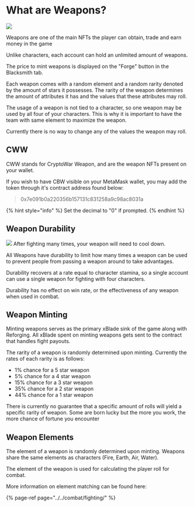 # What are Weapons?

![](https://github.com/ElasticBTC-XBT/CryptoWar-Wiki/tree/4a03113959cb9c067f5ce0457446e71d3bec2684/.gitbook/assets/weapons.png)

Weapons are one of the main NFTs the player can obtain, trade and earn money in the game

Unlike characters, each account can hold an unlimited amount of weapons.

The price to mint weapons is displayed on the "Forge" button in the Blacksmith tab.

Each weapon comes with a random element and a random rarity denoted by the amount of stars it possesses. The rarity of the weapon determines the amount of attributes it has and the values that these attributes may roll.

The usage of a weapon is not tied to a character, so one weapon may be used by all four of your characters. This is why it is important to have the team with same element to maximize the weapon.

Currently there is no way to change any of the values the weapon may roll.

## CWW

CWW stands for CryptoWar Weapon, and are the weapon NFTs present on your wallet.

If you wish to have CBW visible on your MetaMask wallet, you may add the token through it's contract address found below:

> 0x7e091b0a220356b157131c831258a9c98ac8031a

{% hint style="info" %}
Set the decimal to "0" if prompted.
{% endhint %}

## Weapon Durability

![](https://github.com/ElasticBTC-XBT/CryptoWar-Wiki/tree/4a03113959cb9c067f5ce0457446e71d3bec2684/.gitbook/assets/weapon-stamina.png) After fighting many times, your weapon will need to cool down.

All Weapons have durability to limit how many times a weapon can be used to prevent people from passing a weapon around to take advantages.

Durability recovers at a rate equal to character stamina, so a single account can use a single weapon for fighting with four characters.

Durability has no effect on win rate, or the effectiveness of any weapon when used in combat.

## Weapon Minting

Minting weapons serves as the primary xBlade sink of the game along with Reforging. All xBlade spent on minting weapons gets sent to the contract that handles fight payouts.

The rarity of a weapon is randomly determined upon minting. Currently the rates of each rarity is as follows:

* 1% chance for a 5 star weapon
* 5% chance for a 4 star weapon
* 15% chance for a 3 star weapon
* 35% chance for a 2 star weapon
* 44% chance for a 1 star weapon

There is currently no guarantee that a specific amount of rolls will yield a specific rarity of weapon. Some are born lucky but the more you work, the more chance of fortune you encounter

## Weapon Elements

The element of a weapon is randomly determined upon minting. Weapons share the same elements as characters \(Fire, Earth, Air, Water\).

The element of the weapon is used for calculating the player roll for combat.

More information on element matching can be found here:

{% page-ref page="../../combat/fighting/" %}


